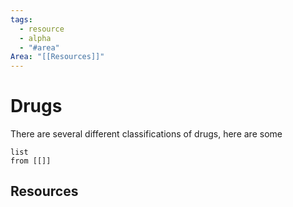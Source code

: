 ```yaml
---
tags:
  - resource
  - alpha
  - "#area"
Area: "[[Resources]]"
---
```


# Drugs
There are several different classifications of drugs, here are some
```dataview
list
from [[]]
```

## Resources
